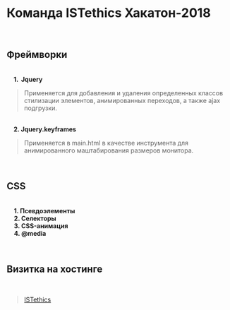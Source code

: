 # Команда ISTethics Хакатон-2018

 &nbsp;&nbsp;&nbsp;&nbsp;<h2> Фреймворки </h2>
 <br/>&nbsp;&nbsp;&nbsp;&nbsp;<strong>1. &nbsp;Jquery </strong> 
 <br/><p><blockquote> Применяется для добавления и удаления определенных классов стилизации элементов, анимированных переходов,
а также ajax подгрузки.</blockquote></p>
 <br/>&nbsp;&nbsp;&nbsp;&nbsp;<strong>2. Jquery.keyframes</strong>
 <br/><p><blockquote> Применяется в main.html в качестве инструмента для анимированного маштабирования размеров монитора.</blockquote></p>

  &nbsp;&nbsp;&nbsp;&nbsp;<h2> CSS </h2>
  <br/><strong> &nbsp;&nbsp;&nbsp;&nbsp; 1. Псевдоэлементы</strong>
  <br/><strong> &nbsp;&nbsp;&nbsp;&nbsp; 2. Селекторы</strong>
  <br/><strong> &nbsp;&nbsp;&nbsp;&nbsp; 3. CSS-анимация</strong>
  <br/><strong> &nbsp;&nbsp;&nbsp;&nbsp; 4. @media </strong>

  &nbsp;&nbsp;&nbsp;&nbsp;<h2> Визитка на хостинге </h2>
<br/><p><blockquote><a href="http://f0199453.xsph.ru/content/main.html">ISTethics</a></blockquote></p>
